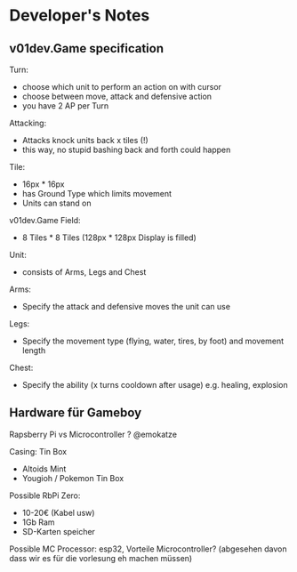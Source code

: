 Developer's Notes
==================

v01dev.Game specification
------------------

Turn:
- choose which unit to perform an action on with cursor
- choose between move, attack and defensive action
- you have 2 AP per Turn

Attacking:
- Attacks knock units back x tiles (!)
- this way, no stupid bashing back and forth could happen


Tile: <br />
- 16px * 16px <br />
- has Ground Type which limits movement <br />
- Units can stand on

v01dev.Game Field: <br />
- 8 Tiles * 8 Tiles (128px * 128px Display is filled)

Unit: <br />
- consists of Arms, Legs and Chest

Arms: <br />
- Specify the attack and defensive moves the unit can use

Legs: <br />
- Specify the movement type (flying, water, tires, by foot) and movement length

Chest: <br />
- Specify the ability (x turns cooldown after usage) e.g. healing, explosion

Hardware für Gameboy
--------------------
Rapsberry Pi vs Microcontroller ? @emokatze

Casing: Tin Box
- Altoids Mint
- Yougioh / Pokemon Tin Box

Possible RbPi Zero: <br />
- 10-20€ (Kabel usw) <br />
- 1Gb Ram <br />
- SD-Karten speicher <br />


Possible MC Processor: esp32,
Vorteile Microcontroller? (abgesehen davon dass wir es für die vorlesung eh machen müssen)
